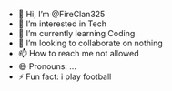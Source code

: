 - 👋 Hi, I’m @FireClan325
- 👀 I’m interested in Tech
- 🌱 I’m currently learning Coding
- 💞️ I’m looking to collaborate on nothing
- 📫 How to reach me not allowed
- 😄 Pronouns: ...
- ⚡ Fun fact: i play football

<!---
FireClan325/FireClan325 is a ✨ special ✨ repository because its `README.md` (this file) appears on your GitHub profile.
You can click the Preview link to take a look at your changes.
--->
